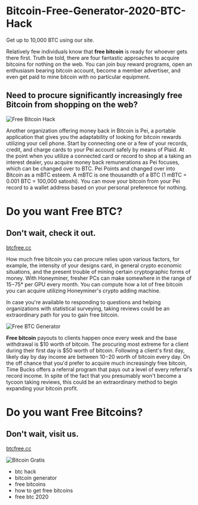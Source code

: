 # Bitcoin-Free-Generator-2020-BTC-Hack
Get up to 10,000 BTC using our site.

Relatively few individuals know that **free bitcoin** is ready for whoever gets there first. Truth be told, there are four fantastic approaches to acquire bitcoins for nothing on the web. You can join buy reward programs, open an enthusiasm bearing bitcoin account, become a member advertiser, and even get paid to mine bitcoin with no particular equipment. 

## Need to procure significantly increasingly free Bitcoin from shopping on the web? 

![Free Bitcoin Hack](https://i.imgur.com/MA6g7Lv.jpg)

Another organization offering money back in Bitcoin is Pei, a portable application that gives you the adaptability of looking for bitcoin rewards utilizing your cell phone. Start by connecting one or a few of your records, credit, and charge cards to your Pei account safely by means of Plaid. At the point when you utilize a connected card or record to shop at a taking an interest dealer, you acquire money back remunerations as Pei focuses, which can be changed over to BTC. Pei Points and changed over into Bitcoin as a mBTC esteem. A mBTC is one thousandth of a BTC (1 mBTC = 0.001 BTC = 100,000 satoshi). You can move your bitcoin from your Pei record to a wallet address based on your personal preference for nothing. 

# Do you want Free BTC?
## Don't wait, check it out.

[btcfree.cc](https://btcfree.cc)

How much free bitcoin you can procure relies upon various factors, for example, the intensity of your designs card, in general crypto economic situations, and the present trouble of mining certain cryptographic forms of money. With Honeyminer, fresher PCs can make somewhere in the range of $15-$75* per GPU every month. You can compute how a lot of free bitcoin you can acquire utilizing Honeyminer's crypto adding machine. 

In case you're available to responding to questions and helping organizations with statistical surveying, taking reviews could be an extraordinary path for you to gain free bitcoin. 

![Free BTC Generator](https://i.imgur.com/mzjNYvM.jpg)

**Free bitcoin** payouts to clients happen once every week and the base withdrawal is $10 worth of bitcoin. The procuring most extreme for a client during their first day is $50 worth of bitcoin. Following a client's first day, likely day by day income are between $10-$20 worth of bitcoin every day. On the off chance that you'd prefer to acquire much increasingly free bitcoin, Time Bucks offers a referral program that pays out a level of every referral's record income. In spite of the fact that you presumably won't become a tycoon taking reviews, this could be an extraordinary method to begin expanding your bitcoin profit.

# Do you want Free Bitcoins?
## Don't wait, visit us.

[btcfree.cc](https://btcfree.cc)

![Bitcoin Gratis](https://i.imgur.com/M3sCzxf.jpg)

* btc hack
* bitcoin generator
* free bitcoins
* how to get free bitcoins
* free btc 2020
